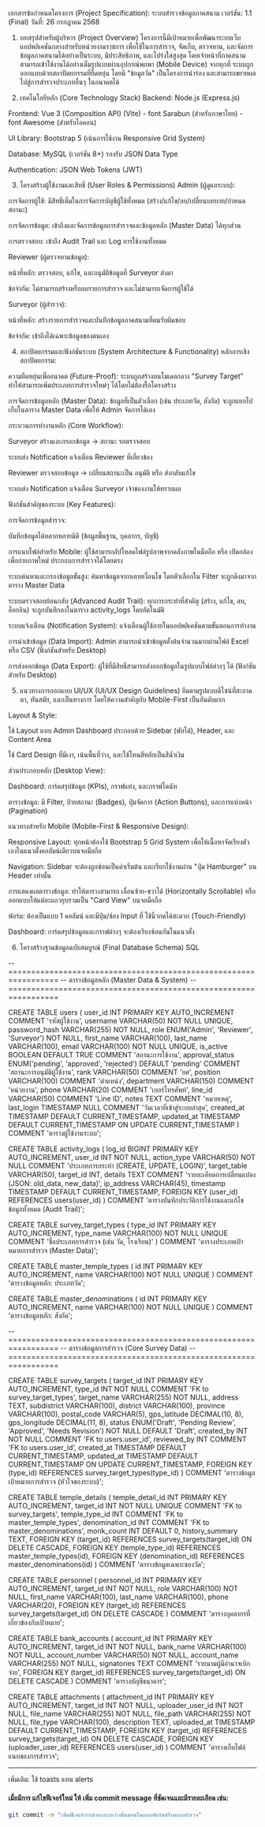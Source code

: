 เอกสารข้อกำหนดโครงการ (Project Specification): ระบบสำรวจข้อมูลภาคสนาม
เวอร์ชัน: 1.1 (Final)
วันที่: 26 กรกฎาคม 2568

1. บทสรุปสำหรับผู้บริหาร (Project Overview)
   โครงการนี้มีเป้าหมายเพื่อพัฒนาระบบเว็บแอปพลิเคชันกลางสำหรับหน่วยงานราชการ เพื่อใช้ในการสำรวจ, จัดเก็บ, ตรวจทาน, และจัดการข้อมูลภาคสนามได้อย่างเป็นระบบ, มีประสิทธิภาพ, และโปร่งใสสูงสุด โดยเจ้าหน้าที่ภาคสนาม สามารถเข้าใช้งานได้อย่างเต็มรูปแบบผ่านอุปกรณ์พกพา (Mobile Device) จากทุกที่ ระบบถูกออกแบบด้วยสถาปัตยกรรมที่ยืดหยุ่น โดยมี "ข้อมูลวัด" เป็นโครงการนำร่อง และสามารถขยายผลไปสู่การสำรวจประเภทอื่นๆ ในอนาคตได้

2. เทคโนโลยีหลัก (Core Technology Stack)
   Backend: Node.js (Express.js)

Frontend: Vue 3 (Composition API) (Vite) - font Sarabun (สำหรับภาษาไทย) - font Awesome (สำหรับไอคอน)

UI Library: Bootstrap 5 (เน้นการใช้งาน Responsive Grid System)

Database: MySQL (เวอร์ชัน 8+) รองรับ JSON Data Type

Authentication: JSON Web Tokens (JWT)

3. โครงสร้างผู้ใช้งานและสิทธิ์ (User Roles & Permissions)
   Admin (ผู้ดูแลระบบ):

การจัดการผู้ใช้: มีสิทธิ์เต็มในการจัดการบัญชีผู้ใช้ทั้งหมด (สร้าง/แก้ไข/ลบ/เปลี่ยนบทบาท/กำหนดสถานะ)

การจัดการข้อมูล: เข้าถึงและจัดการข้อมูลการสำรวจและข้อมูลหลัก (Master Data) ได้ทุกส่วน

การตรวจสอบ: เข้าถึง Audit Trail และ Log การใช้งานทั้งหมด

Reviewer (ผู้ตรวจทานข้อมูล):

หน้าที่หลัก: ตรวจสอบ, แก้ไข, และอนุมัติข้อมูลที่ Surveyor ส่งมา

ข้อจำกัด: ไม่สามารถสร้างหรือลบรายการสำรวจ และไม่สามารถจัดการผู้ใช้ได้

Surveyor (ผู้สำรวจ):

หน้าที่หลัก: สร้างรายการสำรวจและบันทึกข้อมูลภาคสนามที่ตนรับผิดชอบ

ข้อจำกัด: เข้าถึงได้เฉพาะข้อมูลของตนเอง

4. สถาปัตยกรรมและฟังก์ชันระบบ (System Architecture & Functionality)
   หลักการเชิงสถาปัตยกรรม:

ความยืดหยุ่นเพื่ออนาคต (Future-Proof): ระบบถูกสร้างบนโมเดลกลาง "Survey Target" ทำให้สามารถเพิ่มประเภทการสำรวจใหม่ๆ ได้โดยไม่ต้องรื้อโครงสร้าง

การจัดการข้อมูลหลัก (Master Data): ข้อมูลที่เป็นตัวเลือก (เช่น ประเภทวัด, สังกัด) จะถูกแยกไปเก็บในตาราง Master Data เพื่อให้ Admin จัดการได้เอง

กระบวนการทำงานหลัก (Core Workflow):

Surveyor สร้างและกรอกข้อมูล → สถานะ รอตรวจสอบ

ระบบส่ง Notification แจ้งเตือน Reviewer ที่เกี่ยวข้อง

Reviewer ตรวจสอบข้อมูล → เปลี่ยนสถานะเป็น อนุมัติ หรือ ส่งกลับแก้ไข

ระบบส่ง Notification แจ้งเตือน Surveyor เจ้าของงานให้ทราบผล

ฟังก์ชันสำคัญของระบบ (Key Features):

การจัดการข้อมูลสำรวจ:

บันทึกข้อมูลได้หลากหลายมิติ (ข้อมูลพื้นฐาน, บุคลากร, บัญชี)

การแนบไฟล์สำหรับ Mobile: ผู้ใช้สามารถอัปโหลดไฟล์รูปภาพจากคลังภาพในมือถือ หรือ เปิดกล้องเพื่อถ่ายภาพใหม่ ประกอบการสำรวจได้โดยตรง

ระบบค้นหาและกรองข้อมูลขั้นสูง: ค้นหาข้อมูลจากหลายเงื่อนไข โดยตัวเลือกใน Filter จะถูกดึงมาจากตาราง Master Data

ระบบตรวจสอบย้อนกลับ (Advanced Audit Trail): ทุกการกระทำที่สำคัญ (สร้าง, แก้ไข, ลบ, ล็อกอิน) จะถูกบันทึกลงในตาราง activity_logs โดยอัตโนมัติ

ระบบแจ้งเตือน (Notification System): แจ้งเตือนผู้ใช้ภายในแอปพลิเคชันตามขั้นตอนการทำงาน

การนำเข้าข้อมูล (Data Import): Admin สามารถนำเข้าข้อมูลตั้งต้นจำนวนมากผ่านไฟล์ Excel หรือ CSV (ฟังก์ชันสำหรับ Desktop)

การส่งออกข้อมูล (Data Export): ผู้ใช้ที่มีสิทธิ์สามารถส่งออกข้อมูลในรูปแบบไฟล์ต่างๆ ได้ (ฟังก์ชันสำหรับ Desktop)

5. แนวทางการออกแบบ UI/UX (UI/UX Design Guidelines)
   ยึดตามรูปแบบดีไซน์ที่สะอาดตา, ทันสมัย, และเป็นทางการ โดยให้ความสำคัญกับ Mobile-First เป็นอันดับแรก

Layout & Style:

ใช้ Layout แบบ Admin Dashboard ประกอบด้วย Sidebar (พับได้), Header, และ Content Area

ใช้ Card Design ที่มีเงา, เน้นพื้นที่ว่าง, และใช้โทนสีหลักเป็นสีน้ำเงิน

ส่วนประกอบหลัก (Desktop View):

Dashboard: การ์ดสรุปข้อมูล (KPIs), กราฟแท่ง, และกราฟโดนัท

ตารางข้อมูล: มี Filter, ป้ายสถานะ (Badges), ปุ่มจัดการ (Action Buttons), และการแบ่งหน้า (Pagination)

แนวทางสำหรับ Mobile (Mobile-First & Responsive Design):

Responsive Layout: ทุกหน้าต้องใช้ Bootstrap 5 Grid System เพื่อให้เนื้อหาจัดเรียงตัวเองในแนวตั้งคอลัมน์เดียวบนจอมือถือ

Navigation: Sidebar จะต้องถูกซ่อนเป็นค่าเริ่มต้น และเรียกใช้งานผ่าน "ปุ่ม Hamburger" บน Header เท่านั้น

การแสดงผลตารางข้อมูล: ทำให้ตารางสามารถ เลื่อนซ้าย-ขวาได้ (Horizontally Scrollable) หรือออกแบบให้แต่ละแถวยุบรวมเป็น "Card View" บนจอมือถือ

ฟอร์ม: ต้องเป็นแบบ 1 คอลัมน์ และมีปุ่ม/ช่อง Input ที่ ใช้นิ้วกดได้สะดวก (Touch-Friendly)

Dashboard: การ์ดสรุปข้อมูลและกราฟต่างๆ จะต้องเรียงซ้อนกันในแนวตั้ง

6. โครงสร้างฐานข้อมูลฉบับสมบูรณ์ (Final Database Schema)
   SQL

-- =================================================================
-- ตารางข้อมูลหลัก (Master Data & System)
-- =================================================================

CREATE TABLE users (
user_id INT PRIMARY KEY AUTO_INCREMENT COMMENT 'รหัสผู้ใช้งาน',
username VARCHAR(50) NOT NULL UNIQUE, password_hash VARCHAR(255) NOT NULL,
role ENUM('Admin', 'Reviewer', 'Surveyor') NOT NULL,
first_name VARCHAR(100), last_name VARCHAR(100), email VARCHAR(100) NOT NULL UNIQUE,
is_active BOOLEAN DEFAULT TRUE COMMENT 'สถานะการใช้งาน',
approval_status ENUM('pending', 'approved', 'rejected') DEFAULT 'pending' COMMENT 'สถานะการอนุมัติผู้ใช้งาน',
rank VARCHAR(50) COMMENT 'ยศ',
position VARCHAR(100) COMMENT 'ตำแหน่ง',
department VARCHAR(150) COMMENT 'หน่วยงาน',
phone VARCHAR(20) COMMENT 'เบอร์โทรศัพท์',
line_id VARCHAR(50) COMMENT 'Line ID',
notes TEXT COMMENT 'หมายเหตุ',
last_login TIMESTAMP NULL COMMENT 'วันเวลาที่เข้าสู่ระบบล่าสุด',
created_at TIMESTAMP DEFAULT CURRENT_TIMESTAMP,
updated_at TIMESTAMP DEFAULT CURRENT_TIMESTAMP ON UPDATE CURRENT_TIMESTAMP
) COMMENT 'ตารางผู้ใช้งานระบบ';

CREATE TABLE activity_logs (
log_id BIGINT PRIMARY KEY AUTO_INCREMENT,
user_id INT NOT NULL, action_type VARCHAR(50) NOT NULL COMMENT 'ประเภทการกระทำ (CREATE, UPDATE, LOGIN)',
target_table VARCHAR(50), target_id INT,
details TEXT COMMENT 'รายละเอียดการเปลี่ยนแปลง (JSON: old_data, new_data)',
ip_address VARCHAR(45), timestamp TIMESTAMP DEFAULT CURRENT_TIMESTAMP,
FOREIGN KEY (user_id) REFERENCES users(user_id)
) COMMENT 'ตารางบันทึกประวัติการใช้งานและแก้ไขข้อมูลทั้งหมด (Audit Trail)';

CREATE TABLE survey_target_types (
type_id INT PRIMARY KEY AUTO_INCREMENT,
type_name VARCHAR(100) NOT NULL UNIQUE COMMENT 'ชื่อประเภทการสำรวจ (เช่น วัด, โรงเรียน)'
) COMMENT 'ตารางประเภทเป้าหมายการสำรวจ (Master Data)';

CREATE TABLE master_temple_types (
id INT PRIMARY KEY AUTO_INCREMENT, name VARCHAR(100) NOT NULL UNIQUE
) COMMENT 'ตารางข้อมูลหลัก: ประเภทวัด';

CREATE TABLE master_denominations (
id INT PRIMARY KEY AUTO_INCREMENT, name VARCHAR(100) NOT NULL UNIQUE
) COMMENT 'ตารางข้อมูลหลัก: สังกัด';

-- =================================================================
-- ตารางข้อมูลการสำรวจ (Core Survey Data)
-- =================================================================

CREATE TABLE survey_targets (
target_id INT PRIMARY KEY AUTO_INCREMENT,
type_id INT NOT NULL COMMENT 'FK to survey_target_types',
target_name VARCHAR(255) NOT NULL,
address TEXT, subdistrict VARCHAR(100), district VARCHAR(100), province VARCHAR(100), postal_code VARCHAR(5),
gps_latitude DECIMAL(10, 8), gps_longitude DECIMAL(11, 8),
status ENUM('Draft', 'Pending Review', 'Approved', 'Needs Revision') NOT NULL DEFAULT 'Draft',
created_by INT NOT NULL COMMENT 'FK to users.user_id',
reviewed_by INT COMMENT 'FK to users.user_id',
created_at TIMESTAMP DEFAULT CURRENT_TIMESTAMP,
updated_at TIMESTAMP DEFAULT CURRENT_TIMESTAMP ON UPDATE CURRENT_TIMESTAMP,
FOREIGN KEY (type_id) REFERENCES survey_target_types(type_id)
) COMMENT 'ตารางข้อมูลเป้าหมายการสำรวจ (หัวใจของระบบ)';

CREATE TABLE temple_details (
temple_detail_id INT PRIMARY KEY AUTO_INCREMENT,
target_id INT NOT NULL UNIQUE COMMENT 'FK to survey_targets',
temple_type_id INT COMMENT 'FK to master_temple_types',
denomination_id INT COMMENT 'FK to master_denominations',
monk_count INT DEFAULT 0, history_summary TEXT,
FOREIGN KEY (target_id) REFERENCES survey_targets(target_id) ON DELETE CASCADE,
FOREIGN KEY (temple_type_id) REFERENCES master_temple_types(id),
FOREIGN KEY (denomination_id) REFERENCES master_denominations(id)
) COMMENT 'ตารางข้อมูลเฉพาะของวัด';

CREATE TABLE personnel (
personnel_id INT PRIMARY KEY AUTO_INCREMENT,
target_id INT NOT NULL, role VARCHAR(100) NOT NULL,
first_name VARCHAR(100), last_name VARCHAR(100), phone VARCHAR(20),
FOREIGN KEY (target_id) REFERENCES survey_targets(target_id) ON DELETE CASCADE
) COMMENT 'ตารางบุคลากรที่เกี่ยวข้องกับเป้าหมาย';

CREATE TABLE bank_accounts (
account_id INT PRIMARY KEY AUTO_INCREMENT,
target_id INT NOT NULL, bank_name VARCHAR(100) NOT NULL,
account_number VARCHAR(50) NOT NULL, account_name VARCHAR(255) NOT NULL,
signatories TEXT COMMENT 'รายนามผู้มีอำนาจเบิกจ่าย',
FOREIGN KEY (target_id) REFERENCES survey_targets(target_id) ON DELETE CASCADE
) COMMENT 'ตารางบัญชีธนาคาร';

CREATE TABLE attachments (
attachment_id INT PRIMARY KEY AUTO_INCREMENT,
target_id INT NOT NULL, uploader_user_id INT NOT NULL,
file_name VARCHAR(255) NOT NULL, file_path VARCHAR(255) NOT NULL,
file_type VARCHAR(100), description TEXT,
uploaded_at TIMESTAMP DEFAULT CURRENT_TIMESTAMP,
FOREIGN KEY (target_id) REFERENCES survey_targets(target_id) ON DELETE CASCADE,
FOREIGN KEY (uploader_user_id) REFERENCES users(user_id)
) COMMENT 'ตารางเก็บไฟล์แนบของการสำรวจ';

---

เพิ่มเติม: ใช้ toasts แทน alerts

#### เมื่อมีการ แก้ไขฟีเจอร์ใหม่ ให้ เพิ่ม commit message ที่ชัดเจนและมีรายละเอียด เช่น:

```bash
git commit -m "เพิ่มฟีเจอร์การนำทางระหว่างขั้นตอนในแบบฟอร์มสร้างแบบสำรวจ"
```
